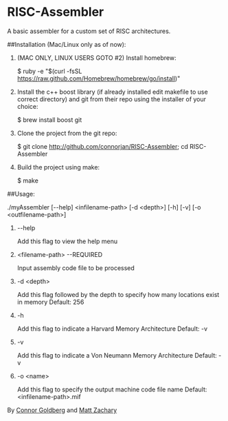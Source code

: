 RISC-Assembler
==============

A basic assembler for a custom set of RISC architectures.


##Installation (Mac/Linux only as of now):

1. (MAC ONLY, LINUX USERS GOTO #2) Install homebrew:

	$ ruby -e "$(curl -fsSL https://raw.github.com/Homebrew/homebrew/go/install)"

2. Install the c++ boost library (if already installed edit makefile to use correct directory) 
	and git from their repo using the installer of your choice:

	$ brew install boost git

3. Clone the project from the git repo:

	$ git clone http://github.com/connorjan/RISC-Assembler; cd RISC-Assembler

4. Build the project using make:

	$ make


##Usage:

./myAssembler [--help] \<infilename-path\> [-d \<depth\>] [-h] [-v] [-o \<outfilename-path\>]


1. --help

	Add this flag to view the help menu

2. \<filename-path\>   --REQUIRED

	Input assembly code file to be processed

3. -d \<depth\>

	Add this flag followed by the depth to specify how many locations exist in memory
	Default: 256

4. -h

	Add this flag to indicate a Harvard Memory Architecture
	Default: -v

5. -v 

	Add this flag to indicate a Von Neumann Memory Architecture
	Default: -v

6. -o \<name\>

	Add this flag to specify the output machine code file name
	Default: \<infilename-path\>.mif



By [Connor Goldberg](http://www.connorgoldberg.com "Connor's Website")  and [Matt Zachary](mailto:matt@grsbd.com "Matt's Email")
